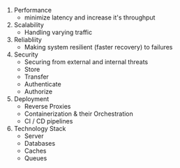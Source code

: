 1. Performance
    - minimize latency and increase it's throughput
2. Scalability
    - Handling varying traffic
3. Reliabliity
    -  Making system resilient (faster recovery) to failures
4. Security
    - Securing from external and internal threats
    - Store
    - Transfer
    - Authenticate
    - Authorize
5. Deployment
    - Reverse Proxies
    - Containerization & their Orchestration
    - CI / CD pipelines
6. Technology Stack
    - Server
    - Databases
    - Caches
    - Queues